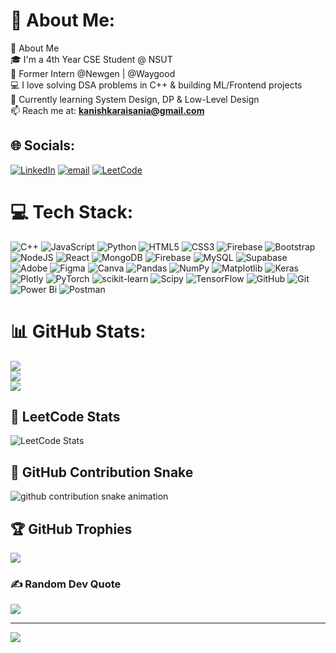 # 💫 About Me:
💫 About Me<br>🎓 I'm a 4th Year CSE Student @ NSUT  <br>💼 Former Intern @Newgen | @Waygood  <br>💻 I love solving DSA problems in C++ & building ML/Frontend projects  <br>🌱 Currently learning System Design, DP & Low-Level Design  <br>📫 Reach me at: **kanishkaraisania@gmail.com**<br>


## 🌐 Socials:
[![LinkedIn](https://img.shields.io/badge/LinkedIn-%230077B5.svg?logo=linkedin&logoColor=white)](https://linkedin.com/in/https://www.linkedin.com/in/kanishka-raisania/) 
[![email](https://img.shields.io/badge/Email-D14836?logo=gmail&logoColor=white)](mailto:kanishkaraisania@gmail.com) 
[![LeetCode](https://img.shields.io/badge/LeetCode-%23000000.svg?style=for-the-badge&logo=leetcode&logoColor=yellow)](https://leetcode.com/u/_kaniishkaaaa_/)

# 💻 Tech Stack:
![C++](https://img.shields.io/badge/c++-%2300599C.svg?style=for-the-badge&logo=c%2B%2B&logoColor=white) ![JavaScript](https://img.shields.io/badge/javascript-%23323330.svg?style=for-the-badge&logo=javascript&logoColor=%23F7DF1E) ![Python](https://img.shields.io/badge/python-3670A0?style=for-the-badge&logo=python&logoColor=ffdd54) ![HTML5](https://img.shields.io/badge/html5-%23E34F26.svg?style=for-the-badge&logo=html5&logoColor=white) ![CSS3](https://img.shields.io/badge/css3-%231572B6.svg?style=for-the-badge&logo=css3&logoColor=white) ![Firebase](https://img.shields.io/badge/firebase-%23039BE5.svg?style=for-the-badge&logo=firebase) ![Bootstrap](https://img.shields.io/badge/bootstrap-%238511FA.svg?style=for-the-badge&logo=bootstrap&logoColor=white) ![NodeJS](https://img.shields.io/badge/node.js-6DA55F?style=for-the-badge&logo=node.js&logoColor=white) ![React](https://img.shields.io/badge/react-%2320232a.svg?style=for-the-badge&logo=react&logoColor=%2361DAFB) ![MongoDB](https://img.shields.io/badge/MongoDB-%234ea94b.svg?style=for-the-badge&logo=mongodb&logoColor=white) ![Firebase](https://img.shields.io/badge/firebase-a08021?style=for-the-badge&logo=firebase&logoColor=ffcd34) ![MySQL](https://img.shields.io/badge/mysql-4479A1.svg?style=for-the-badge&logo=mysql&logoColor=white) ![Supabase](https://img.shields.io/badge/Supabase-3ECF8E?style=for-the-badge&logo=supabase&logoColor=white) ![Adobe](https://img.shields.io/badge/adobe-%23FF0000.svg?style=for-the-badge&logo=adobe&logoColor=white) ![Figma](https://img.shields.io/badge/figma-%23F24E1E.svg?style=for-the-badge&logo=figma&logoColor=white) ![Canva](https://img.shields.io/badge/Canva-%2300C4CC.svg?style=for-the-badge&logo=Canva&logoColor=white) ![Pandas](https://img.shields.io/badge/pandas-%23150458.svg?style=for-the-badge&logo=pandas&logoColor=white) ![NumPy](https://img.shields.io/badge/numpy-%23013243.svg?style=for-the-badge&logo=numpy&logoColor=white) ![Matplotlib](https://img.shields.io/badge/Matplotlib-%23ffffff.svg?style=for-the-badge&logo=Matplotlib&logoColor=black) ![Keras](https://img.shields.io/badge/Keras-%23D00000.svg?style=for-the-badge&logo=Keras&logoColor=white) ![Plotly](https://img.shields.io/badge/Plotly-%233F4F75.svg?style=for-the-badge&logo=plotly&logoColor=white) ![PyTorch](https://img.shields.io/badge/PyTorch-%23EE4C2C.svg?style=for-the-badge&logo=PyTorch&logoColor=white) ![scikit-learn](https://img.shields.io/badge/scikit--learn-%23F7931E.svg?style=for-the-badge&logo=scikit-learn&logoColor=white) ![Scipy](https://img.shields.io/badge/SciPy-%230C55A5.svg?style=for-the-badge&logo=scipy&logoColor=%white) ![TensorFlow](https://img.shields.io/badge/TensorFlow-%23FF6F00.svg?style=for-the-badge&logo=TensorFlow&logoColor=white) ![GitHub](https://img.shields.io/badge/github-%23121011.svg?style=for-the-badge&logo=github&logoColor=white) ![Git](https://img.shields.io/badge/git-%23F05033.svg?style=for-the-badge&logo=git&logoColor=white) ![Power Bi](https://img.shields.io/badge/power_bi-F2C811?style=for-the-badge&logo=powerbi&logoColor=black) ![Postman](https://img.shields.io/badge/Postman-FF6C37?style=for-the-badge&logo=postman&logoColor=white)
# 📊 GitHub Stats:
![](https://github-readme-stats.vercel.app/api?username=kanishka-raisania&theme=radical&hide_border=false&include_all_commits=true&count_private=true)<br/>
![](https://nirzak-streak-stats.vercel.app/?user=kanishka-raisania&theme=radical&hide_border=false)<br/>
![](https://github-readme-stats.vercel.app/api/top-langs/?username=kanishka-raisania&theme=radical&hide_border=false&include_all_commits=true&count_private=true&layout=compact)
## 🧠 LeetCode Stats
![LeetCode Stats](https://leetcard.jacoblin.cool/_kaniishkaaaa_?theme=dark&ext=contest)

## 🐍 GitHub Contribution Snake

<picture>
  <source media="(prefers-color-scheme: dark)" srcset="https://raw.githubusercontent.com/kanishka-raisania/kanishka-raisania/output/github-snake-dark.svg" />
  <source media="(prefers-color-scheme: light)" srcset="https://raw.githubusercontent.com/kanishka-raisania/kanishka-raisania/output/github-snake.svg" />
  <img alt="github contribution snake animation" src="https://raw.githubusercontent.com/kanishka-raisania/kanishka-raisania/output/github-snake.svg" />
</picture>

## 🏆 GitHub Trophies
![](https://github-profile-trophy.vercel.app/?username=kanishka-raisania&theme=radical&no-frame=false&no-bg=false&margin-w=4)

### ✍️ Random Dev Quote
![](https://quotes-github-readme.vercel.app/api?type=horizontal&theme=tokyonight)

---
[![](https://visitcount.itsvg.in/api?id=kanishka-raisania&icon=0&color=5)](https://visitcount.itsvg.in)

<!-- Proudly created with GPRM ( https://gprm.itsvg.in ) -->
